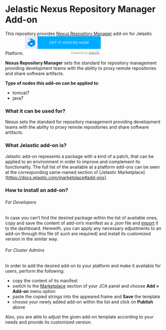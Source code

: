 # Jelastic Nexus Repository Manager Add-on

This repository provides [Nexus Repository Manager](http://www.sonatype.org/) add-on for Jelastic Platform.
[![GET IT HOSTED](https://raw.githubusercontent.com/JelasticJPS/Nexus/master/images/getithosted.png)](http://go.jelastic.com/test?hoster-select=1&theme=modern&app=https://raw.githubusercontent.com/JelasticJPS/Nexus/master/Nexus-2.12.0-01.json)

**Nexus Repository Manager** sets the standard for repository management providing development teams with the ability to proxy remote repositories and share software artifacts.

**Type of nodes this add-on can be applied to**:
- tomcat7
- java7

### What it can be used for?
Nexus sets the standard for repository management providing development teams with the ability to proxy remote repositories and share software artifacts.



### What Jelastic add-on is?

Jelastic add-on represents a package with a kind of a patch, that can be applied to an environment in order to improve and complement its functionality. The full list of the available at a platform add-ons can be seen at the corresponding same-named section of [Jelastic Marketplace](https://docs.jelastic.com/marketplace#add-ons].

### How to install an add-on?
###### For Developers

In case you can’t find the desired package within the list of available ones, copy and save the content of add-on’s manifest as a *.json* file and [import](https://docs.jelastic.com/environment-export-import#import) it to the dashboard. Herewith, you can apply any necessary adjustments to an add-on through this file (if such are required) and install its customized version in the similar way.

###### For Cluster Admins

In order to add the desired add-on to your platform and make it available for users, perform the following:
- copy the content of its manifest 
- switch to the [Marketplace](http://ops-docs.jelastic.com/marketplace-46) section of your JCA panel and choose **Add > Add-on** menu option
- paste the copied strings into the appeared frame and **Save** the template
- choose your newly added add-on within the list and click on **Publish** above

Also, you are able to adjust the given add-on template according to your needs and provide its customized version.


